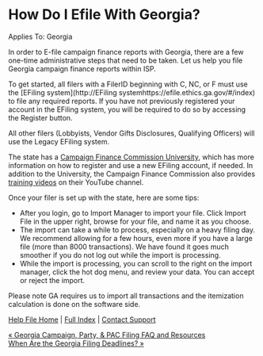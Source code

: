  How Do I Efile With Georgia?
==========

Applies To: Georgia

In order to E-file campaign finance reports with Georgia, there are a few one-time administrative steps that need to be taken. Let us help you file Georgia campaign finance reports within ISP.

To get started, all filers with a FilerID beginning with C, NC, or F must use the [EFiling system](http://EFiling systemhttps://efile.ethics.ga.gov/#/index) to file any required reports. If you have not previously registered your account in the EFiling system, you will be required to do so by accessing the Register button.

All other filers (Lobbyists, Vendor Gifts Disclosures, Qualifying Officers) will use the Legacy EFiling system.

The state has a [Campaign Finance Commission University](https://ethics.ga.gov/cfcuniversity/), which has more information on how to register and use a new EFiling account, if needed. In addition to the University, the Campaign Finance Commission also provides [training videos](https://www.youtube.com/channel/UCT9gQuI600Drda7thbBCnnw) on their YouTube channel.

Once your filer is set up with the state, here are some tips:

* After you login, go to Import Manager to import your file. Click Import File in the upper right, browse for your file, and name it as you choose.
* The import can take a while to process, especially on a heavy filing day. We recommend allowing for a few hours, even more if you have a large file (more than 8000 transactions). We have found it goes much smoother if you do not log out while the import is processing.
* While the import is processing, you can scroll to the right on the import manager, click the hot dog menu, and review your data. You can accept or reject the import.

Please note GA requires us to import all transactions and the itemization calculation is done on the software side.

[Help File Home](/help/) | [Full Index](/Help-File-Directory/) | [Contact Support](mailto:support@ISPolitical.com)

[« Georgia Campaign, Party, & PAC Filing FAQ and Resources](/Georgia-Campaign-Party-PAC-Filing-FAQ-and-Resources)  
[When Are the Georgia Filing Deadlines? »](/When-Are-the-Georgia-Filing-Deadlines)